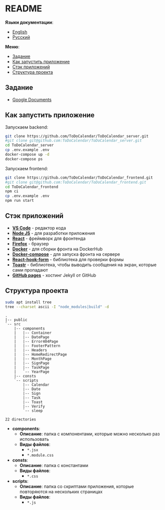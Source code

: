 # README

**Языки документации**:

- [English](README.md)
- [Русский](README-ru.md)

**Меню**:

- [Задание](#задание)
- [Как запустить приложение](#как-запустить-приложение)
- [Стэк приложений](#стэк-приложений)
- [Структура проекта](#структура-проекта)

## Задание

- [Google Documents](https://docs.google.com/document/d/1UQgKfPkB8C36dyDDmPU40rjSw3_fXEH8/edit)

## Как запустить приложение

Запускаем backend:

```bash
git clone https://github.com/ToDoCalendar/ToDoCalendar_server.git
#git clone git@github.com:ToDoCalendar/ToDoCalendar_server.git
cd ToDoCalendar_server
cp .env.example .env
docker-compose up -d
docker-compose ps
```

Запускаем frontend:

```bash
git clone https://github.com/ToDoCalendar/ToDoCalendar_frontend.git
#git clone git@github.com:ToDoCalendar/ToDoCalendar_frontend.git
cd ToDoCalendar_frontend
npm ci
cp .env.example .env
npm run start
```

## Стэк приложений

- **[VS Code](https://code.visualstudio.com/#alt-downloads)** - редактор кода
- **[Node JS](https://nodejs.org/en/)** - для разработки приложения
- **[React](https://reactjs.org/)** - фреймворк для фронтенда
- **[Firefox](https://www.mozilla.org/en-US/firefox/enterprise/)** - браузер
- **[Docker](https://www.docker.com/)** - для сборки фронта на DockerHub
- **[Docker-compose](https://www.docker.com/)** - для запуска фронта на сервере
- **[React-hook-form](https://react-hook-form.com/get-started)** - библиотека
  для проверки формы
- **[Toastr](https://codeseven.github.io/toastr/demo.html)** - библиотека, чтобы
  выводить сообщения на экран, которые сами пропадают
- **[GitHub pages](https://pages.github.com/)** - хостинг Jekyll от GitHub

## Структура проекта

```bash
sudo apt install tree
tree --charset ascii -I "node_modules|build" -d
```

```
.
|-- public
`-- src
    |-- components
    |   |-- Container
    |   |-- DatePage
    |   |-- Error404Page
    |   |-- FooterPattern
    |   |-- Headers
    |   |-- HomeRedirectPage
    |   |-- MonthPage
    |   |-- SignPage
    |   |-- TaskPage
    |   `-- YearPage
    |-- consts
    `-- scripts
        |-- Calendar
        |-- Date
        |-- Sign
        |-- Task
        |-- Toast
        |-- Verify
        `-- sleep

22 directories
```

- **components**:
  - **Описание**: папка с компонентами, которые можно несколько раз использовать
  - **Виды файлов**:
    - `*.jsx`
    - `*.module.css`
- **consts**:
  - **Описание**: папка с константами
  - **Виды файлов**:
    - `*.css`
- **scripts**:
  - **Описание**: папка со скриптами приложения, которые повторяются на
    нескольких страницах
  - **Виды файлов**:
    - `*.js`
